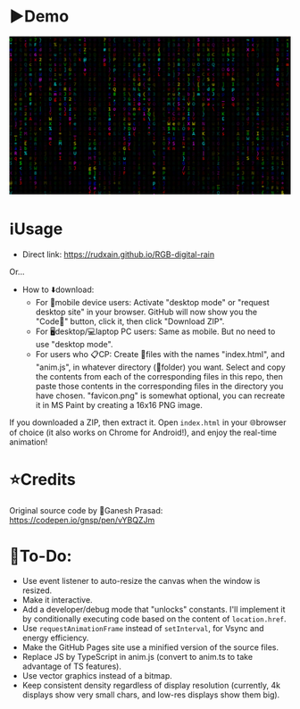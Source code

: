 # ▶️Demo
![](RGB%20Matrix%20demo.png)

# ℹUsage
* Direct link: https://rudxain.github.io/RGB-digital-rain

Or...
* How to ⬇️download:
  + For 📱mobile device users: Activate "desktop mode" or "request desktop site" in your browser. GitHub will now show you the "Code🔽" button, click it, then click "Download ZIP".
  + For 🖥desktop/💻laptop PC users: Same as mobile. But no need to use "desktop mode".
  + For users who 📋CP: Create 📄files with the names "index.html", and "anim.js", in whatever directory (📂folder) you want. Select and copy the contents from each of the corresponding files in this repo, then paste those contents in the corresponding files in the directory you have chosen. "favicon.png" is somewhat optional, you can recreate it in MS Paint by creating a 16x16 PNG image.

If you downloaded a ZIP, then extract it. Open `index.html` in your 🌐browser of choice (it also works on Chrome for Android!), and enjoy the real-time animation!

# ⭐Credits
Original source code by 👤Ganesh Prasad: https://codepen.io/gnsp/pen/vYBQZJm

# 📝To-Do:
* Use event listener to auto-resize the canvas when the window is resized.
* Make it interactive.
* Add a developer/debug mode that "unlocks" constants. I'll implement it by conditionally executing code based on the content of `location.href`.
* Use `requestAnimationFrame` instead of `setInterval`, for Vsync and energy efficiency.
* Make the GitHub Pages site use a minified version of the source files.
* Replace JS by TypeScript in anim.js (convert to anim.ts to take advantage of TS features).
* Use vector graphics instead of a bitmap.
* Keep consistent density regardless of display resolution (currently, 4k displays show very small chars, and low-res displays show them big).

